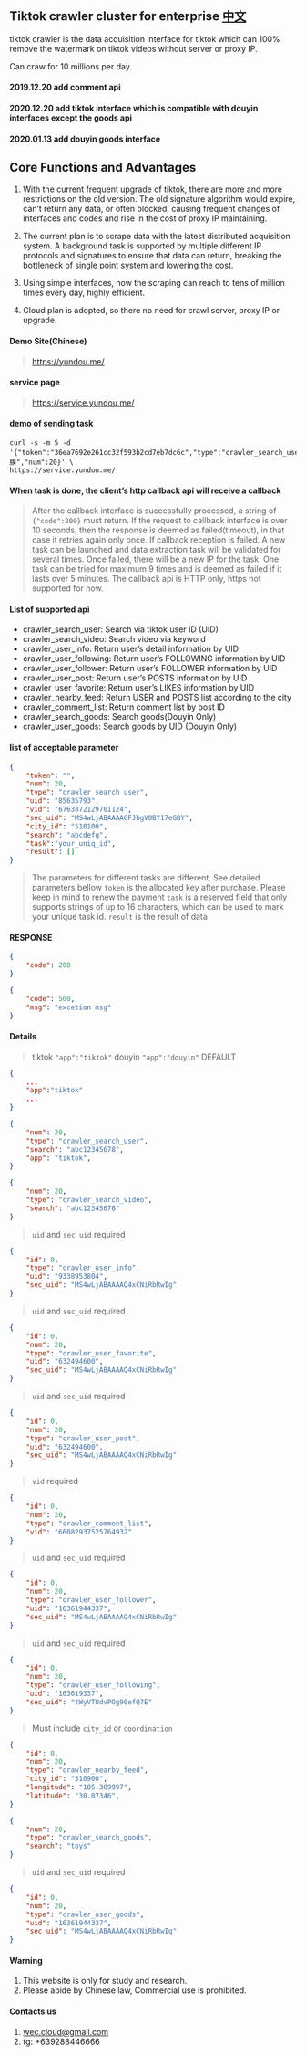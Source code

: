 ## Tiktok crawler cluster for enterprise [中文](https://github.com/botsphp/douyin_crawler)

tiktok crawler is the data acquisition interface for tiktok which can 100% remove the watermark on tiktok videos without server or proxy IP.

Can craw for 10 millions per day.

#### 2019.12.20 add comment api
#### 2020.12.20 add tiktok interface which is compatible with douyin interfaces except the goods api
#### 2020.01.13 add douyin goods interface

## Core Functions and Advantages

1. With the current frequent upgrade of tiktok, there are more and more restrictions on the old version. The old signature algorithm would expire, can’t return any data, or often blocked, causing frequent changes of interfaces and codes and rise in the cost of proxy IP maintaining. 

2. The current plan is to scrape data with the latest distributed acquisition system. A background task is supported by multiple different IP protocols and signatures to ensure that data can return, breaking the bottleneck of single point system and lowering the cost.

3. Using simple interfaces, now the scraping can reach to tens of million times every day, highly efficient.

4. Cloud plan is adopted, so there no need for crawl server, proxy IP or upgrade.

#### Demo Site(Chinese)

> https://yundou.me/

#### service page

> https://service.yundou.me/

#### demo of sending task

```shell
curl -s -m 5 -d '{"token":"36ea7692e261cc32f593b2cd7eb7dc6c","type":"crawler_search_user","search":"面膜","num":20}' \
https://service.yundou.me/
```

#### When task is done, the client’s http callback api will receive a callback

> After the callback interface is successfully processed, a string of `{"code":200}` must return. 
> If the request to callback interface is over 10 seconds, then the response is deemed as failed(timeout), in that case it retries again only once.
> If callback reception is failed. A new task can be launched and data extraction task will be validated for several times. Once failed, there will be a new IP for the task. 
> One task can be tried for maximum 9 times and is deemed as failed if it lasts over 5 minutes. 
> The callback api is HTTP only, https not supported for now.


#### List of supported api

- crawler_search_user: Search via tiktok user ID (UID)
- crawler_search_video: Search video via keyword
- crawler_user_info: Return user’s detail information by UID
- crawler_user_following: Return user’s FOLLOWING information by UID
- crawler_user_follower: Return user’s FOLLOWER information by UID
- crawler_user_post: Return user’s POSTS information by UID
- crawler_user_favorite: Return user’s LIKES information by UID
- crawler_nearby_feed: Return USER and POSTS list according to the city
- crawler_comment_list: Return comment list by post ID
- crawler_search_goods: Search goods(Douyin Only)
- crawler_user_goods: Search goods by UID (Douyin Only)

#### list of acceptable parameter

```json
{
    "token": "",
    "num": 20,
    "type": "crawler_search_user",
    "uid": "85635793",
    "vid": "6763872129701124",
    "sec_uid": "MS4wLjABAAAA6FJbgV0BY17eGBY",
    "city_id": "510100",
    "search": "abcdefg",
    "task":"your_uniq_id",
    "result": []
}
```

> The parameters for different tasks are different. See detailed parameters bellow
> `token` is the allocated key after purchase. Please keep in mind to renew the payment
> `task` is a reserved field that only supports strings of up to 16 characters, which can be used to mark your unique task id.
> `result` is the result of data


#### RESPONSE

>
```json
{
    "code": 200
}
```

```json
{
    "code": 500,
    "msg": "excetion msg"
}
```

#### Details

> tiktok `"app":"tiktok"`
> douyin `"app":"douyin"` DEFAULT

```json
{
    ...
    "app":"tiktok"
    ...
}
```

```json
{
    "num": 20,
    "type": "crawler_search_user",
    "search": "abc12345678",
    "app": "tiktok",
}
```

```json
{
    "num": 20,
    "type": "crawler_search_video",
    "search": "abc12345678"
}
```

> `uid` and `sec_uid` required

```json
{
    "id": 0,
    "type": "crawler_user_info",
    "uid": "9338953804",
    "sec_uid": "MS4wLjABAAAAQ4xCNiRbRwIg"
}
```

> `uid` and `sec_uid` required

```json
{
    "id": 0,
    "num": 20,
    "type": "crawler_user_favorite",
    "uid": "632494600",
    "sec_uid": "MS4wLjABAAAAQ4xCNiRbRwIg"
}
```

> `uid` and `sec_uid` required

```json
{
    "id": 0,
    "num": 20,
    "type": "crawler_user_post",
    "uid": "632494600",
    "sec_uid": "MS4wLjABAAAAQ4xCNiRbRwIg"
}
```

> `vid` required

```json
{
    "id": 0,
    "num": 20,
    "type": "crawler_comment_list",
    "vid": "66082937525764932"
}
```

> `uid` and `sec_uid` required

```json
{
    "id": 0,
    "num": 20,
    "type": "crawler_user_follower",
    "uid": "16361944337",
    "sec_uid": "MS4wLjABAAAAQ4xCNiRbRwIg"
}
```

> `uid` and `sec_uid` required

```json
{
    "id": 0,
    "num": 20,
    "type": "crawler_user_following",
    "uid": "163619337",
    "sec_uid": "tWyVTUdvPOg90efQ7E"
}
```

> Must include `city_id` or `coordination`

```json
{
    "id": 0,
    "num": 20,
    "type": "crawler_nearby_feed",
    "city_id": "510900",
    "longitude": "105.389997",
    "latitude": "30.87346",
}

```

```json
{
    "num": 20,
    "type": "crawler_search_goods",
    "search": "toys"
}
```

> `uid` and `sec_uid` required

```json
{
    "id": 0,
    "num": 20,
    "type": "crawler_user_goods",
    "uid": "16361944337",
    "sec_uid": "MS4wLjABAAAAQ4xCNiRbRwIg"
}
```

#### Warning

1. This website is only for study and research.
2. Please abide by Chinese law, Commercial use is prohibited. 

#### Contacts us

1. wec.cloud@gmail.com
2. tg: +639288446666

